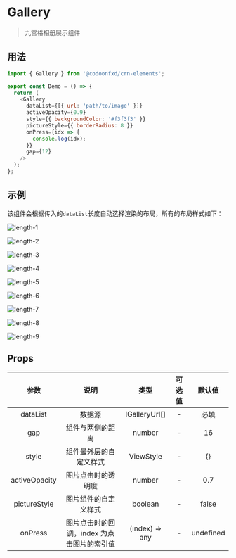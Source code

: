 # Gallery

> 九宫格相册展示组件

## 用法

```javascript
import { Gallery } from '@codoonfxd/crn-elements';

export const Demo = () => {
  return (
    <Gallery
      dataList={[{ url: 'path/to/image' }]}
      activeOpacity={0.9}
      style={{ backgroundColor: '#f3f3f3' }}
      pictureStyle={{ borderRadius: 8 }}
      onPress={idx => {
        console.log(idx);
      }}
      gap={12}
    />
  );
};
```

## 示例

该组件会根据传入的`dataList`长度自动选择渲染的布局，所有的布局样式如下：

![length-1](../_images/elements/gallery/pic-length-1.png)

![length-2](../_images/elements/gallery/pic-length-2.png)

![length-3](../_images/elements/gallery/pic-length-3.png)

![length-4](../_images/elements/gallery/pic-length-4.png)

![length-5](../_images/elements/gallery/pic-length-5.png)

![length-6](../_images/elements/gallery/pic-length-6.png)

![length-7](../_images/elements/gallery/pic-length-7.png)

![length-8](../_images/elements/gallery/pic-length-8.png)

![length-9](../_images/elements/gallery/pic-length-9.png)

## Props

|     参数      |                    说明                    |      类型      | 可选值 |  默认值   |
| :-----------: | :----------------------------------------: | :------------: | :----: | :-------: |
|   dataList    |                   数据源                   | IGalleryUrl[]  |   -    |   必填    |
|      gap      |              组件与两侧的距离              |     number     |   -    |    16     |
|     style     |           组件最外层的自定义样式           |   ViewStyle    |   -    |    {}     |
| activeOpacity |             图片点击时的透明度             |     number     |   -    |    0.7    |
| pictureStyle  |            图片组件的自定义样式            |    boolean     |   -    |   false   |
|    onPress    | 图片点击时的回调，index 为点击图片的索引值 | (index) => any |   -    | undefined |
